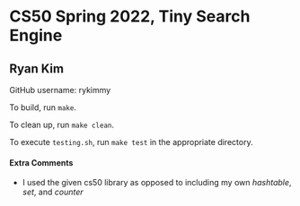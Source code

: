 # CS50 Spring 2022, Tiny Search Engine
## Ryan Kim

GitHub username: rykimmy

To build, run `make`.

To clean up, run `make clean`.

To execute `testing.sh`, run `make test` in the appropriate directory.

#### Extra Comments

* I used the given cs50 library as opposed to including my own *hashtable*, *set*, and *counter*